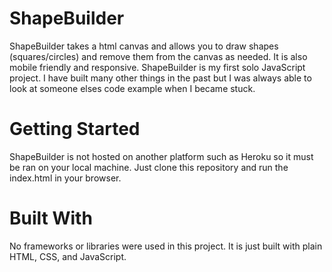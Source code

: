 # ShapeBuilder
ShapeBuilder takes a html canvas and allows you to draw shapes (squares/circles) and remove them from the canvas as needed. It is also mobile friendly and responsive. ShapeBuilder is my first solo JavaScript project. I have built many other things in the past but I was always able to look at someone elses code example when I became stuck.

# Getting Started
ShapeBuilder is not hosted on another platform such as Heroku so it must be ran on your local machine. Just clone this repository and run the index.html in your browser.

# Built With
No frameworks or libraries were used in this project. It is just built with plain HTML, CSS, and JavaScript.
